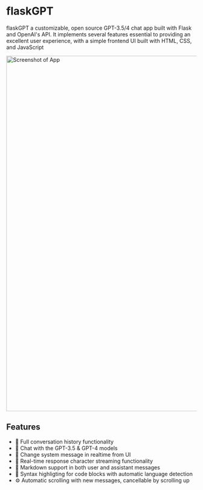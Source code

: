 # flaskGPT

flaskGPT a customizable, open source GPT-3.5/4 chat app built with Flask and OpenAI's API. It implements several features essential to providing an excellent user experience, with a simple frontend UI built with HTML, CSS, and JavaScript

<img width="939" alt="Screenshot of App" src="https://github.com/AVGVSTVS96/flaskGPT/assets/122117267/a977018a-10d5-4c5c-9211-b5fbe1b15c01">

## Features
- 📝 Full conversation history functionality
- 🤖 Chat with the GPT-3.5 & GPT-4 models
- 🧰 Change system message in realtime from UI
- 💬 Real-time response character streaming functionality
- 🧩 Markdown support in both user and assistant messages
- 🎨 Syntax highligting for code blocks with automatic language detection
- ⚙️ Automatic scrolling with new messages, cancellable by scrolling up 
